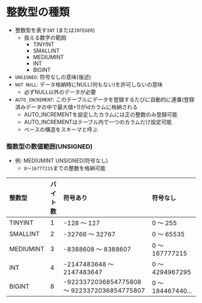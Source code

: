 # 整数型の種類

* 整数型を表す`INT` (または`INTEGER`)
    * 扱える数字の範囲
        * TINYINT
        * SMALLINT
        * MEDIUMINT
        * INT
        * BIGINT
* `UNSIGNED`: 符号なしの意味(後述)
* `NOT NULL`: データ格納時にNULL(何もない)を許可しないの意味
    * 必ずNULL以外のデータが必要
* `AUTO_INCREMENT`: このテーブルにデータを登録するたびに自動的に連番(登録済みデータの中で最大値+1)がidカラムに格納される
    * AUTO_INCREMENTを設定したカラムには正の整数のみ登録可能
    * AUTO_INCREMENTはテーブル内で一つのカラムだけ設定可能
    * ベースの構造をスキーマと呼ぶ

### 整数型の数値範囲(UNSIGNED)

* 例: MEDIUMINT UNSIGNED(符号なし)
    * `0〜16777215`までの整数を格納可能

| 整数型 | バイト数 | 符号あり | 符号なし |
|:----|:----|:----|:----|
| TINYINT | 1 | -128 〜 127 | 0 〜 255 |
| SMALLINT | 2 | -32766 〜 32767 | 0 〜 65535 |
| MEDIUMINT | 3 | -8388608 〜 8388607 | 0 〜 167777215 |
| INT | 4 | -2147483648 〜 2147483647 | 0 〜 4294967295 |
| BIGINT | 8 | -9223372036854775808 〜 9223372036854775807 | 0 〜 184467440... |
